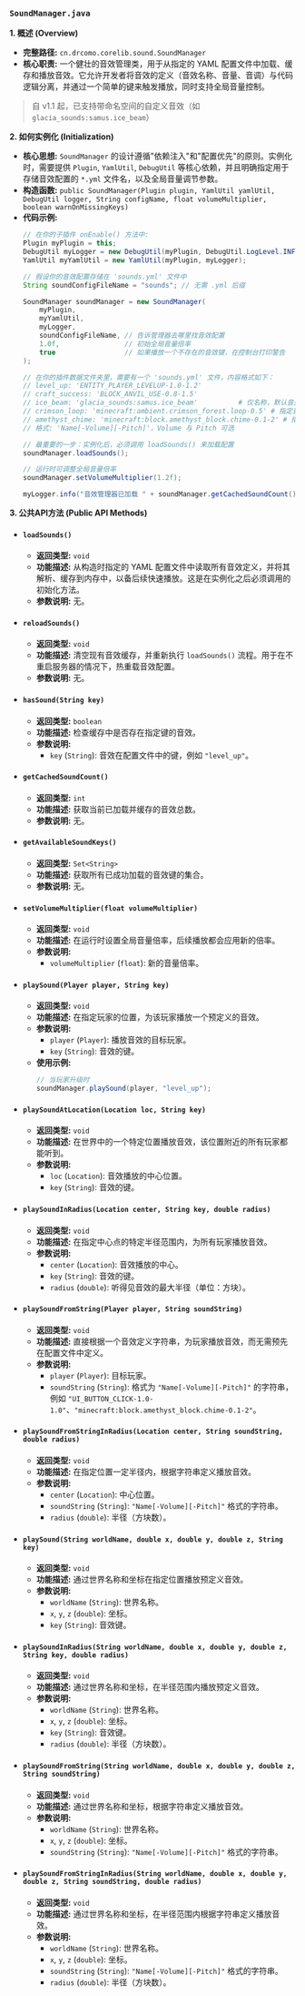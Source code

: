 ### `SoundManager.java`

**1. 概述 (Overview)**

  * **完整路径:** `cn.drcomo.corelib.sound.SoundManager`
  * **核心职责:** 一个健壮的音效管理类，用于从指定的 YAML 配置文件中加载、缓存和播放音效。它允许开发者将音效的定义（音效名称、音量、音调）与代码逻辑分离，并通过一个简单的键来触发播放，同时支持全局音量控制。
  > 自 v1.1 起，已支持带命名空间的自定义音效（如 `glacia_sounds:samus.ice_beam`）

**2. 如何实例化 (Initialization)**

  * **核心思想:** `SoundManager` 的设计遵循"依赖注入"和"配置优先"的原则。实例化时，需要提供 `Plugin`, `YamlUtil`, `DebugUtil` 等核心依赖，并且明确指定用于存储音效配置的 `*.yml` 文件名，以及全局音量调节参数。
  * **构造函数:** `public SoundManager(Plugin plugin, YamlUtil yamlUtil, DebugUtil logger, String configName, float volumeMultiplier, boolean warnOnMissingKeys)`
  * **代码示例:**
    ```java
    // 在你的子插件 onEnable() 方法中:
    Plugin myPlugin = this;
    DebugUtil myLogger = new DebugUtil(myPlugin, DebugUtil.LogLevel.INFO);
    YamlUtil myYamlUtil = new YamlUtil(myPlugin, myLogger);

    // 假设你的音效配置存储在 'sounds.yml' 文件中
    String soundConfigFileName = "sounds"; // 无需 .yml 后缀

    SoundManager soundManager = new SoundManager(
        myPlugin,
        myYamlUtil,
        myLogger,
        soundConfigFileName, // 告诉管理器去哪里找音效配置
        1.0f,                // 初始全局音量倍率
        true                 // 如果播放一个不存在的音效键，在控制台打印警告
    );

    // 在你的插件数据文件夹里，需要有一个 'sounds.yml' 文件，内容格式如下：
    // level_up: 'ENTITY_PLAYER_LEVELUP-1.0-1.2'
    // craft_success: 'BLOCK_ANVIL_USE-0.8-1.5'
    // ice_beam: 'glacia_sounds:samus.ice_beam'          # 仅名称，默认音量/音调皆为 1.0
    // crimson_loop: 'minecraft:ambient.crimson_forest.loop-0.5' # 指定音量，音调默认为 1.0
    // amethyst_chime: 'minecraft:block.amethyst_block.chime-0.1-2' # 指定音量与音调
    // 格式: 'Name[-Volume][-Pitch]'，Volume 与 Pitch 可选

    // 最重要的一步：实例化后，必须调用 loadSounds() 来加载配置
    soundManager.loadSounds();

    // 运行时可调整全局音量倍率
    soundManager.setVolumeMultiplier(1.2f);

    myLogger.info("音效管理器已加载 " + soundManager.getCachedSoundCount() + " 个音效。");
    ```

**3. 公共API方法 (Public API Methods)**

  * #### `loadSounds()`

      * **返回类型:** `void`
      * **功能描述:** 从构造时指定的 YAML 配置文件中读取所有音效定义，并将其解析、缓存到内存中，以备后续快速播放。这是在实例化之后必须调用的初始化方法。
      * **参数说明:** 无。

  * #### `reloadSounds()`

      * **返回类型:** `void`
      * **功能描述:** 清空现有音效缓存，并重新执行 `loadSounds()` 流程。用于在不重启服务器的情况下，热重载音效配置。
      * **参数说明:** 无。

  * #### `hasSound(String key)`

      * **返回类型:** `boolean`
      * **功能描述:** 检查缓存中是否存在指定键的音效。
      * **参数说明:**
          * `key` (`String`): 音效在配置文件中的键，例如 `"level_up"`。

  * #### `getCachedSoundCount()`

      * **返回类型:** `int`
      * **功能描述:** 获取当前已加载并缓存的音效总数。
      * **参数说明:** 无。

  * #### `getAvailableSoundKeys()`

      * **返回类型:** `Set<String>`
      * **功能描述:** 获取所有已成功加载的音效键的集合。
      * **参数说明:** 无。

  * #### `setVolumeMultiplier(float volumeMultiplier)`

      * **返回类型:** `void`
      * **功能描述:** 在运行时设置全局音量倍率，后续播放都会应用新的倍率。
      * **参数说明:**
          * `volumeMultiplier` (`float`): 新的音量倍率。

  * #### `playSound(Player player, String key)`

      * **返回类型:** `void`
      * **功能描述:** 在指定玩家的位置，为该玩家播放一个预定义的音效。
      * **参数说明:**
          * `player` (`Player`): 播放音效的目标玩家。
          * `key` (`String`): 音效的键。
      * **使用示例:**
        ```java
        // 当玩家升级时
        soundManager.playSound(player, "level_up");
        ```

  * #### `playSoundAtLocation(Location loc, String key)`

      * **返回类型:** `void`
      * **功能描述:** 在世界中的一个特定位置播放音效，该位置附近的所有玩家都能听到。
      * **参数说明:**
          * `loc` (`Location`): 音效播放的中心位置。
          * `key` (`String`): 音效的键。

  * #### `playSoundInRadius(Location center, String key, double radius)`

      * **返回类型:** `void`
      * **功能描述:** 在指定中心点的特定半径范围内，为所有玩家播放音效。
      * **参数说明:**
          * `center` (`Location`): 音效播放的中心。
          * `key` (`String`): 音效的键。
          * `radius` (`double`): 听得见音效的最大半径（单位：方块）。

  * #### `playSoundFromString(Player player, String soundString)`

      * **返回类型:** `void`
      * **功能描述:** 直接根据一个音效定义字符串，为玩家播放音效，而无需预先在配置文件中定义。
      * **参数说明:**
          * `player` (`Player`): 目标玩家。
          * `soundString` (`String`): 格式为 `"Name[-Volume][-Pitch]"` 的字符串，例如 `"UI_BUTTON_CLICK-1.0-1.0"`、`"minecraft:block.amethyst_block.chime-0.1-2"`。

  * #### `playSoundFromStringInRadius(Location center, String soundString, double radius)`

      * **返回类型:** `void`
      * **功能描述:** 在指定位置一定半径内，根据字符串定义播放音效。
      * **参数说明:**
          * `center` (`Location`): 中心位置。
          * `soundString` (`String`): `"Name[-Volume][-Pitch]"` 格式的字符串。
          * `radius` (`double`): 半径（方块数）。

  * #### `playSound(String worldName, double x, double y, double z, String key)`

      * **返回类型:** `void`
      * **功能描述:** 通过世界名称和坐标在指定位置播放预定义音效。
      * **参数说明:**
          * `worldName` (`String`): 世界名称。
          * `x`, `y`, `z` (`double`): 坐标。
          * `key` (`String`): 音效键。

  * #### `playSoundInRadius(String worldName, double x, double y, double z, String key, double radius)`

      * **返回类型:** `void`
      * **功能描述:** 通过世界名称和坐标，在半径范围内播放预定义音效。
      * **参数说明:**
          * `worldName` (`String`): 世界名称。
          * `x`, `y`, `z` (`double`): 坐标。
          * `key` (`String`): 音效键。
          * `radius` (`double`): 半径（方块数）。

  * #### `playSoundFromString(String worldName, double x, double y, double z, String soundString)`

      * **返回类型:** `void`
      * **功能描述:** 通过世界名称和坐标，根据字符串定义播放音效。
      * **参数说明:**
          * `worldName` (`String`): 世界名称。
          * `x`, `y`, `z` (`double`): 坐标。
          * `soundString` (`String`): `"Name[-Volume][-Pitch]"` 格式的字符串。

  * #### `playSoundFromStringInRadius(String worldName, double x, double y, double z, String soundString, double radius)`

      * **返回类型:** `void`
      * **功能描述:** 通过世界名称和坐标，在半径范围内根据字符串定义播放音效。
      * **参数说明:**
          * `worldName` (`String`): 世界名称。
          * `x`, `y`, `z` (`double`): 坐标。
          * `soundString` (`String`): `"Name[-Volume][-Pitch]"` 格式的字符串。
          * `radius` (`double`): 半径（方块数）。


